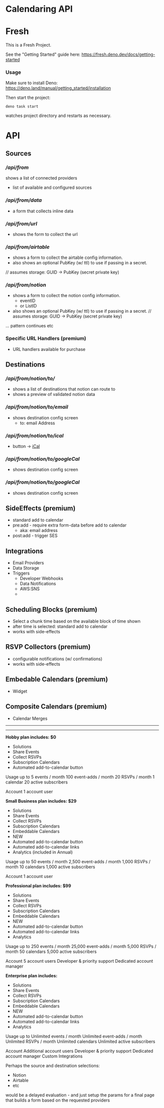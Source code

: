 Calendaring API
===============

# Fresh
This is a Fresh Project.

See the  "Getting Started" guide here: https://fresh.deno.dev/docs/getting-started

### Usage

Make sure to install Deno: https://deno.land/manual/getting_started/installation

Then start the project:

```
deno task start
```

watches project directory and restarts as necessary.


# API

## Sources

### _/api/from_

shows a list of connected providers

- list of available and configured sources

### _/api/from/data_

- a form that collects inline data

### _/api/from/url_

- shows the form to collect the url

### _/api/from/airtable_

- shows a form to collect the airtable config information.
- also shows an optional PubKey (w/ ttl) to use if passing in a secret.

// assumes storage: GUID -> PubKey (secret private key)

### _/api/from/notion_

- shows a form to collect the notion config information.
  - eventID
  - or ListID
- also shows an optional PubKey (w/ ttl) to use if passing in a secret. //
  assumes storage: GUID -> PubKey (secret private key)

... pattern continues etc

### Specific URL Handlers (premium)

- URL handlers available for purchase

## Destinations

### _/api/from/notion/to/_

- shows a list of destinations that notion can route to
- shows a preview of validated notion data

### _/api/from/notion/to/email_

- shows destination config screen
  - to: email Address

### _/api/from/notion/to/ical_

- button -> [iCal](#icalFormat)

### _/api/from/notion/to/googleCal_

- shows destination config screen

### _/api/from/notion/to/googleCal_

- shows destination config screen

## SideEffects (premium)

- standard add to calendar
- pre:add - require extra form-data before add to calendar
  - aka: email address
- post:add - trigger SES

## Integrations

- Email Providers
- Data Storage
- Triggers
  - Developer Webhooks
  - Data Notifications
  - AWS:SNS
  -

## Scheduling Blocks (premium)

- Select a chunk time based on the available block of time shown
- after time is selected: standard add to calendar
- works with side-effects

## RSVP Collectors (premium)

- configurable notifications (w/ confirmations)
- works with side-effects

## Embedable Calendars (premium)

- Widget

## Composite Calendars (premium)

- Calendar Merges

---

---

**Hobby plan includes: $0**

- Solutions
- Share Events
- Collect RSVPs
- Subscription Calendars
- Automated add-to-calendar button

Usage up to 5 events / month 100 event-adds / month 20 RSVPs / month 1 calendar
20 active subscribers

Account 1 account user

**Small Business plan includes: $29**

- Solutions
- Share Events
- Collect RSVPs
- Subscription Calendars
- Embeddable Calendars
- NEW
- Automated add-to-calendar button
- Automated add-to-calendar links
- Analytics (included in Annual)

Usage up to 50 events / month 2,500 event-adds / month 1,000 RSVPs / month 10
calendars 1,000 active subscribers

Account 1 account user

**Professional plan includes: $99**

- Solutions
- Share Events
- Collect RSVPs
- Subscription Calendars
- Embeddable Calendars
- NEW
- Automated add-to-calendar button
- Automated add-to-calendar links
- Analytics

Usage up to 250 events / month 25,000 event-adds / month 5,000 RSVPs / month 50
calendars 5,000 active subscribers

Account 5 account users Developer & priority support Dedicated account manager

**Enterprise plan includes:**

- Solutions
- Share Events
- Collect RSVPs
- Subscription Calendars
- Embeddable Calendars
- NEW
- Automated add-to-calendar button
- Automated add-to-calendar links
- Analytics

Usage up to Unlimited events / month Unlimited event-adds / month Unlimited
RSVPs / month Unlimited calendars Unlimited active subscribers

Account Additional account users Developer & priority support Dedicated account
manager Custom Integrations


Perhaps the source and destination selections:
- Notion
- Airtable
- etc

would be a delayed evaluation - and just setup the params for a final page that builds a form based on the requested providers